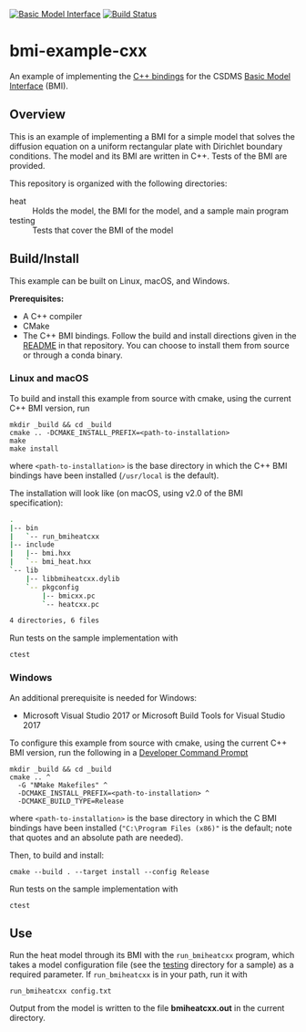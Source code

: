 [![Basic Model Interface](https://img.shields.io/badge/CSDMS-Basic%20Model%20Interface-green.svg)](https://bmi.readthedocs.io/)
[![Build Status](https://travis-ci.org/csdms/bmi-example-cxx.svg?branch=master)](https://travis-ci.org/csdms/bmi-example-cxx)

# bmi-example-cxx

An example of implementing the
[C++ bindings](https://github.com/csdms/bmi-cxx)
for the CSDMS
[Basic Model Interface](https://bmi-spec.readthedocs.io) (BMI).


## Overview

This is an example of implementing a BMI for a simple model
that solves the diffusion equation
on a uniform rectangular plate
with Dirichlet boundary conditions.
The model and its BMI are written in C++.
Tests of the BMI are provided.

This repository is organized with the following directories:

<dl>
    <dt>heat</dt>
	<dd>Holds the model, the BMI for the model, and a sample main program</dd>
	<dt>testing</dt>
	<dd>Tests that cover the BMI of the model</dd>
</dl>

## Build/Install

This example can be built on Linux, macOS, and Windows.

**Prerequisites:**
* A C++ compiler
* CMake
* The C++ BMI bindings. Follow the build and install directions
  given in the
  [README](https://github.com/csdms/bmi-cxx/blob/master/README.md)
  in that repository. You can choose to install them from source or
  through a conda binary.

### Linux and macOS

To build and install this example from source with cmake,
using the current C++ BMI version, run

    mkdir _build && cd _build
    cmake .. -DCMAKE_INSTALL_PREFIX=<path-to-installation>
    make
    make install

where `<path-to-installation>` is the base directory
in which the C++ BMI bindings have been installed
(`/usr/local` is the default).

The installation will look like
(on macOS, using v2.0 of the BMI specification):

```bash
.
|-- bin
|   `-- run_bmiheatcxx
|-- include
|   |-- bmi.hxx
|   `-- bmi_heat.hxx
`-- lib
    |-- libbmiheatcxx.dylib
    `-- pkgconfig
        |-- bmicxx.pc
        `-- heatcxx.pc

4 directories, 6 files
```

Run tests on the sample implementation with

    ctest

### Windows

An additional prerequisite is needed for Windows:

* Microsoft Visual Studio 2017 or Microsoft Build Tools for Visual Studio 2017

To configure this example from source with cmake,
using the current C++ BMI version,
run the following in a [Developer Command Prompt](https://docs.microsoft.com/en-us/dotnet/framework/tools/developer-command-prompt-for-vs)

    mkdir _build && cd _build
    cmake .. ^
	  -G "NMake Makefiles" ^
	  -DCMAKE_INSTALL_PREFIX=<path-to-installation> ^
	  -DCMAKE_BUILD_TYPE=Release

where `<path-to-installation>` is the base directory
in which the C BMI bindings have been installed
(`"C:\Program Files (x86)"` is the default;
note that quotes and an absolute path are needed).

Then, to build and install:

	cmake --build . --target install --config Release

Run tests on the sample implementation with

    ctest


## Use

Run the heat model through its BMI with the `run_bmiheatcxx` program,
which takes a model configuration file
(see the [testing](./testing) directory for a sample)
as a required parameter.
If `run_bmiheatcxx` is in your path, run it with

    run_bmiheatcxx config.txt

Output from the model is written to the file **bmiheatcxx.out**
in the current directory.
